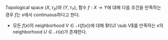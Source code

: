 Topological space $(X, \tau_X)$와 $(Y, \tau_Y)$, 함수 $f : X \to Y$에 대해 다음 조건을 만족하는 경우 $f$는 $x$에서 continuous하다고 한다.
- 모든 $f(x)$의 neighborhood $V \in \mathcal N(f(x))$에 대해 $f(U) \sub V$를 만족하는 $x$의 neighborhood $U \in \mathcal N(a)$가 존재한다.